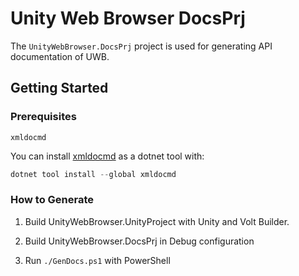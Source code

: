 # Unity Web Browser DocsPrj

The `UnityWebBrowser.DocsPrj` project is used for generating API documentation of UWB.

## Getting Started

### Prerequisites

```
xmldocmd
```

You can install [xmldocmd](https://github.com/ejball/XmlDocMarkdown) as a dotnet tool with:

```powershell
dotnet tool install --global xmldocmd
```

### How to Generate

1. Build UnityWebBrowser.UnityProject with Unity and Volt Builder.

2. Build UnityWebBrowser.DocsPrj in Debug configuration

3. Run `./GenDocs.ps1` with PowerShell
